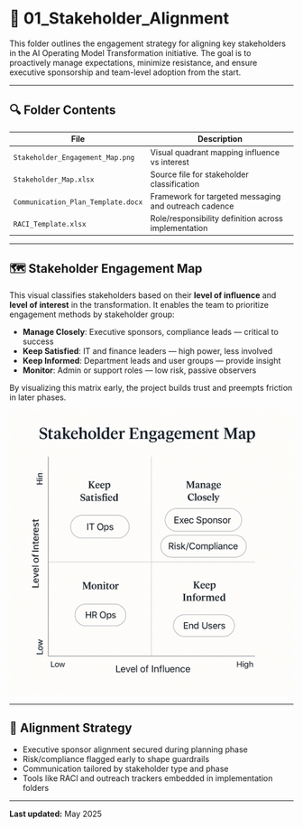 # 🤝 01_Stakeholder_Alignment

This folder outlines the engagement strategy for aligning key stakeholders in the AI Operating Model Transformation initiative. The goal is to proactively manage expectations, minimize resistance, and ensure executive sponsorship and team-level adoption from the start.

---

## 🔍 Folder Contents

| File                                | Description                                           |
|-------------------------------------|-------------------------------------------------------|
| `Stakeholder_Engagement_Map.png`   | Visual quadrant mapping influence vs interest         |
| `Stakeholder_Map.xlsx`             | Source file for stakeholder classification            |
| `Communication_Plan_Template.docx` | Framework for targeted messaging and outreach cadence |
| `RACI_Template.xlsx`               | Role/responsibility definition across implementation  |

---

## 🗺️ Stakeholder Engagement Map

This visual classifies stakeholders based on their **level of influence** and **level of interest** in the transformation. It enables the team to prioritize engagement methods by stakeholder group:

- **Manage Closely**: Executive sponsors, compliance leads — critical to success  
- **Keep Satisfied**: IT and finance leaders — high power, less involved  
- **Keep Informed**: Department leads and user groups — provide insight  
- **Monitor**: Admin or support roles — low risk, passive observers

By visualizing this matrix early, the project builds trust and preempts friction in later phases.

![Stakeholder Engagement Map](./Stakeholder_Engagement_Map.png)

---

## 🎯 Alignment Strategy

- Executive sponsor alignment secured during planning phase
- Risk/compliance flagged early to shape guardrails
- Communication tailored by stakeholder type and phase
- Tools like RACI and outreach trackers embedded in implementation folders

---

**Last updated:** May 2025
